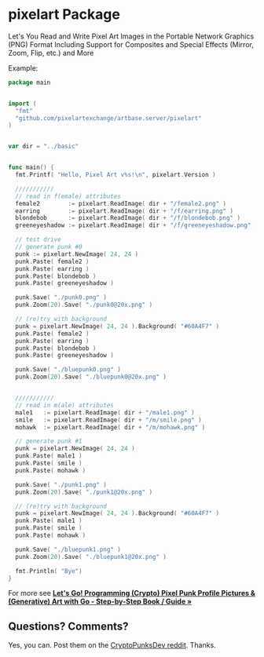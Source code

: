 # pixelart Package

Let's You Read and Write Pixel Art Images in the Portable Network Graphics (PNG) Format Including Support for Composites and Special Effects (Mirror, Zoom, Flip, etc.) and More


Example:


``` go
package main


import (
  "fmt"
  "github.com/pixelartexchange/artbase.server/pixelart"
)


var dir = "../basic"


func main() {
  fmt.Printf( "Hello, Pixel Art v%s!\n", pixelart.Version )

  ///////////
  // read in f(emale) attributes
  female2        := pixelart.ReadImage( dir + "/female2.png" )
  earring        := pixelart.ReadImage( dir + "/f/earring.png" )
  blondebob      := pixelart.ReadImage( dir + "/f/blondebob.png" )
  greeneyeshadow := pixelart.ReadImage( dir + "/f/greeneyeshadow.png" )

  // test drive
  // generate punk #0
  punk := pixelart.NewImage( 24, 24 )
  punk.Paste( female2 )
  punk.Paste( earring )
  punk.Paste( blondebob )
  punk.Paste( greeneyeshadow )

  punk.Save( "./punk0.png" )
  punk.Zoom(20).Save( "./punk0@20x.png" )

  // (re)try with background
  punk = pixelart.NewImage( 24, 24 ).Background( "#60A4F7" )
  punk.Paste( female2 )
  punk.Paste( earring )
  punk.Paste( blondebob )
  punk.Paste( greeneyeshadow )

  punk.Save( "./bluepunk0.png" )
  punk.Zoom(20).Save( "./bluepunk0@20x.png" )


  ///////////
  // read in m(ale) attributes
  male1   := pixelart.ReadImage( dir + "/male1.png" )
  smile   := pixelart.ReadImage( dir + "/m/smile.png" )
  mohawk  := pixelart.ReadImage( dir + "/m/mohawk.png" )

  // generate punk #1
  punk = pixelart.NewImage( 24, 24 )
  punk.Paste( male1 )
  punk.Paste( smile )
  punk.Paste( mohawk )

  punk.Save( "./punk1.png" )
  punk.Zoom(20).Save( "./punk1@20x.png" )

  // (re)try with background
  punk = pixelart.NewImage( 24, 24 ).Background( "#60A4F7" )
  punk.Paste( male1 )
  punk.Paste( smile )
  punk.Paste( mohawk )

  punk.Save( "./bluepunk1.png" )
  punk.Zoom(20).Save( "./bluepunk1@20x.png" )

  fmt.Println( "Bye")
}
```



For more see [**Let's Go! Programming (Crypto) Pixel Punk Profile Pictures & (Generative) Art with Go - Step-by-Step Book / Guide »**](https://github.com/cryptopunksnotdead/lets-go-programming-cryptopunks)




## Questions? Comments?

Yes, you can. Post them on the [CryptoPunksDev reddit](https://old.reddit.com/r/CryptoPunksDev). Thanks.